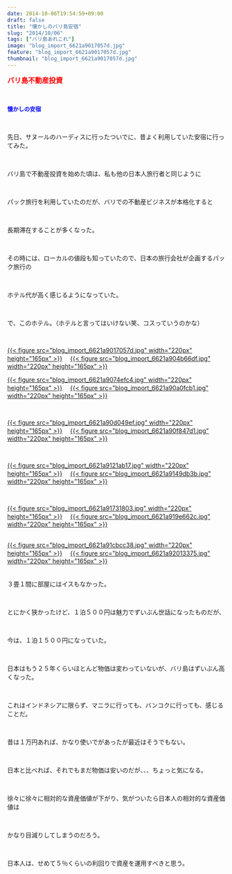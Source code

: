 ```yaml
---
date: 2014-10-06T19:54:59+09:00
draft: false
title: "懐かしのバリ島安宿"
slug: "2014/10/06"
tags: ["バリ島あれこれ"]
image: "blog_import_6621a9017057d.jpg"
feature: "blog_import_6621a9017057d.jpg"
thumbnail: "blog_import_6621a9017057d.jpg"
---
```

<p><font color="#ff0000" size="3"><strong>バリ島不動産投資</strong></font></p><br/><p><font color="#0000ff" size="2"><strong>懐かしの安宿</strong></font></p><br/><p>先日、サヌールのハーディスに行ったついでに、昔よく利用していた安宿に行ってみた。</p><br/><p>バリ島で不動産投資を始めた頃は、私も他の日本人旅行者と同じように</p><br/><p>パック旅行を利用していたのだが、バリでの不動産ビジネスが本格化すると</p><br/><p>長期滞在することが多くなった。</p><br/><p>その時には、ローカルの値段も知っていたので、日本の旅行会社が企画するパック旅行の</p><br/><p>ホテル代が高く感じるようになっていた。</p><br/><p>で、このホテル。（ホテルと言ってはいけない笑、コスっていうのかな）</p><br/><p><a href="blog_import_6621a902a280a.jpg">{{< figure src="blog_import_6621a9017057d.jpg" width="220px" height="165px" >}}</a> 　<a href="blog_import_6621a905f01d2.jpg">{{< figure src="blog_import_6621a904b66df.jpg" width="220px" height="165px" >}}</a> <br/></p><p><a href="blog_import_6621a9088ae78.jpg">{{< figure src="blog_import_6621a9074efc4.jpg" width="220px" height="165px" >}}</a> 　<a href="blog_import_6621a90b5840f.jpg">{{< figure src="blog_import_6621a90a0fcb1.jpg" width="220px" height="165px" >}}</a> </p><br/><p><a href="blog_import_6621a90e416cd.jpg">{{< figure src="blog_import_6621a90d049ef.jpg" width="220px" height="165px" >}}</a> 　<a href="blog_import_6621a910bf77f.jpg">{{< figure src="blog_import_6621a90f847d1.jpg" width="220px" height="165px" >}}</a> </p><br/><p><a href="blog_import_6621a91353164.jpg">{{< figure src="blog_import_6621a9121ab17.jpg" width="220px" height="165px" >}}</a> 　<a href="blog_import_6621a915d099a.jpg">{{< figure src="blog_import_6621a9149db3b.jpg" width="220px" height="165px" >}}</a> </p><br/><p><a href="blog_import_6621a9186a227.jpg">{{< figure src="blog_import_6621a91731803.jpg" width="220px" height="165px" >}}</a> 　<a href="blog_import_6621a91b2ab55.jpg">{{< figure src="blog_import_6621a919e662c.jpg" width="220px" height="165px" >}}</a> </p><p><br/><a href="blog_import_6621a91e4866d.jpg">{{< figure src="blog_import_6621a91cbcc38.jpg" width="220px" height="165px" >}}</a> 　<a href="blog_import_6621a92195414.jpg">{{< figure src="blog_import_6621a92013375.jpg" width="220px" height="165px" >}}</a> <br/><br/><br/>３畳１間に部屋にはイスもなかった。</p><br/><p>とにかく狭かったけど、１泊５００円は魅力でずいぶん世話になったものだが、</p><br/><p>今は、１泊１５００円になっていた。</p><br/><p>日本はもう２５年くらいほとんど物価は変わっていないが、バリ島はずいぶん高くなった。</p><br/><p>これはインドネシアに限らず、マニラに行っても、バンコクに行っても、感じることだ。</p><br/><p>昔は１万円あれば、かなり使いでがあったが最近はそうでもない。</p><br/><p>日本と比べれば、それでもまだ物価は安いのだが、、、ちょっと気になる。</p><br/><p>徐々に徐々に相対的な資産価値が下がり、気がついたら日本人の相対的な資産価値は</p><br/><p>かなり目減りしてしまうのだろう。</p><br/><p>日本人は、せめて５％くらいの利回りで資産を運用すべきと思う。</p><br/><br/><p>　<br/><br/><br/><br/><br/><br/><br/><br/><br/><br/><br/><br/><br/><br/><br/><br/><br/><br/></p>

